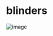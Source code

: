 # blinders

![image](https://github.com/Jimmy01240397/CTF-writeup/assets/57281249/f0e58904-08f2-4744-9fcb-959778fdfdc8)


